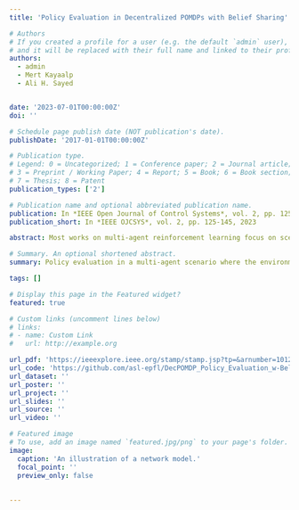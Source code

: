 ```yaml
---
title: 'Policy Evaluation in Decentralized POMDPs with Belief Sharing'

# Authors
# If you created a profile for a user (e.g. the default `admin` user), write the username (folder name) here
# and it will be replaced with their full name and linked to their profile.
authors:
  - admin
  - Mert Kayaalp
  - Ali H. Sayed


date: '2023-07-01T00:00:00Z'
doi: ''

# Schedule page publish date (NOT publication's date).
publishDate: '2017-01-01T00:00:00Z'

# Publication type.
# Legend: 0 = Uncategorized; 1 = Conference paper; 2 = Journal article;
# 3 = Preprint / Working Paper; 4 = Report; 5 = Book; 6 = Book section;
# 7 = Thesis; 8 = Patent
publication_types: ['2']

# Publication name and optional abbreviated publication name.
publication: In *IEEE Open Journal of Control Systems*, vol. 2, pp. 125-145, 2023
publication_short: In *IEEE OJCSYS*, vol. 2, pp. 125-145, 2023

abstract: Most works on multi-agent reinforcement learning focus on scenarios where the state of the environment is fully observable. In this work, we consider a cooperative policy evaluation task in which agents are not assumed to observe the environment state directly. Instead, agents can only have access to noisy observations and to belief vectors. It is well-known that finding global posterior distributions under multi-agent settings is generally NP-hard. As a remedy, we propose a fully decentralized belief forming strategy that relies on individual updates and on localized interactions over a communication network. In addition to the exchange of the beliefs, agents exploit the communication network by exchanging value function parameter estimates as well. We analytically show that the proposed strategy allows information to diffuse over the network, which in turn allows the agents' parameters to have a bounded difference with a centralized baseline. A multi-sensor target tracking application is considered in the simulations.

# Summary. An optional shortened abstract.
summary: Policy evaluation in a multi-agent scenario where the environment is partially observable.

tags: []

# Display this page in the Featured widget?
featured: true

# Custom links (uncomment lines below)
# links:
# - name: Custom Link
#   url: http://example.org

url_pdf: 'https://ieeexplore.ieee.org/stamp/stamp.jsp?tp=&arnumber=10129007'
url_code: 'https://github.com/asl-epfl/DecPOMDP_Policy_Evaluation_w-Belief_Sharing'
url_dataset: ''
url_poster: ''
url_project: ''
url_slides: ''
url_source: ''
url_video: ''

# Featured image
# To use, add an image named `featured.jpg/png` to your page's folder.
image:
  caption: 'An illustration of a network model.'
  focal_point: ''
  preview_only: false
 
 
---
```

